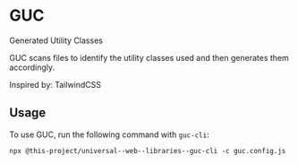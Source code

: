 # GUC

Generated Utility Classes

GUC scans files to identify the utility classes used and then generates them accordingly.

Inspired by: TailwindCSS

## Usage

To use GUC, run the following command with `guc-cli`:

```shell
npx @this-project/universal--web--libraries--guc-cli -c guc.config.js
```
